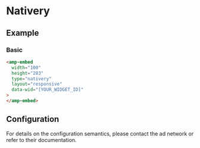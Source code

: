 <!---
Copyright 2015 The AMP HTML Authors. All Rights Reserved.

Licensed under the Apache License, Version 2.0 (the "License");
you may not use this file except in compliance with the License.
You may obtain a copy of the License at

      http://www.apache.org/licenses/LICENSE-2.0

Unless required by applicable law or agreed to in writing, software
distributed under the License is distributed on an "AS-IS" BASIS,
WITHOUT WARRANTIES OR CONDITIONS OF ANY KIND, either express or implied.
See the License for the specific language governing permissions and
limitations under the License.
-->

# Nativery

## Example

### Basic

```html
<amp-embed
  width="100"
  height="283"
  type="nativery"
  layout="responsive"
  data-wid="[YOUR_WIDGET_ID]"
>
</amp-embed>
```

## Configuration

For details on the configuration semantics, please contact the ad network or
refer to their documentation.
